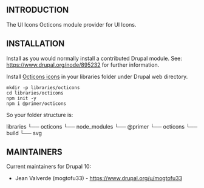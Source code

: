 ## INTRODUCTION

The UI Icons Octicons module provider for UI Icons.

## INSTALLATION

Install as you would normally install a contributed Drupal module.
See: https://www.drupal.org/node/895232 for further information.

Install [Octicons icons](https://github.com/primer/octicons) in your libraries folder under Drupal web directory.

```shell
mkdir -p libraries/octicons
cd libraries/octicons
npm init -y
npm i @primer/octicons
```

So your folder structure is:

libraries
  └── octicons
      └── node_modules
          └── @primer
            └── octicons
              └── build
                └── svg

## MAINTAINERS

Current maintainers for Drupal 10:

- Jean Valverde (mogtofu33) - https://www.drupal.org/u/mogtofu33
